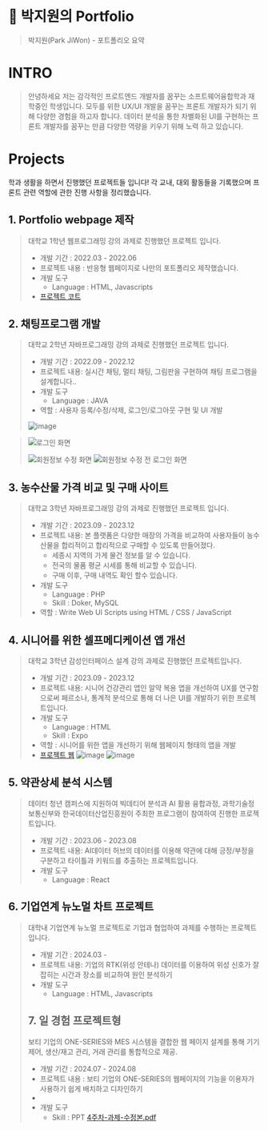 # 📜 박지원의 Portfolio
> 박지원(Park JiWon) - 포트폴리오 요약

# INTRO
> 안녕하세요 저는 감각적인 프로트엔드 개발자를 꿈꾸는 소프트웨어융합학과 재학중인 학생입니다.
> 모두를 위한 UX/UI 개발을 꿈꾸는 프론트 개발자가 되기 위해 다양한 경험을 하고자 합니다.
> 데이터 분석을 통한 차별화된 UI를 구현하는 프론트 개발자를 꿈꾸는 만큼 다양한 역량을 키우기 위해 노력 하고 있습니다.


# Projects
학과 생활을 하면서 진행했던 프로젝트들 입니다!
각 교내, 대외 활동들을 기록했으며 프론트 관련 역할에 관한 진행 사항을 정리했습니다.

## 1. Portfolio webpage 제작
> 대학교 1학년 웹프로그래밍 강의 과제로 진행했던 프로젝트 입니다.
> * 개발 기간 : 2022.03 - 2022.06
> * 프로젝트 내용 : 반응형 웹페이지로 나만의 포트폴리오 제작했습니다.
> * 개발 도구
>   * Language : HTML, Javascripts
> * [프로젝트 코트](https://github.com/Merona00/.WonderPark-Portfolio)
>


## 2. 채팅프로그램 개발
> 대학교 2학년 자바프로그래밍 강의 과제로 진행했던 프로젝트 입니다.
> * 개발 기간 : 2022.09 - 2022.12
> * 프로젝트 내용: 실시간 채팅, 멀티 채팅, 그림판을 구현하여 채팅 프로그램을 설계합니다..
> * 개발 도구
>   * Language : JAVA
> * 역할 : 사용자 등록/수정/삭제, 로그인/로그아웃 구현 및 UI 개발
>
> ![image](https://github.com/Merona00/Portfolio/assets/107087059/36344afd-447d-4b82-8af8-288a67934b86)

> ![로그인 화면](https://github.com/Merona00/Portfolio/assets/107087059/e074517b-80bc-4a95-a074-1722a9b152fe)
> 
> ![회원정보 수정 화면](https://github.com/Merona00/Portfolio/assets/107087059/990a3b80-2f9b-4484-80d6-8d049c4fab16)  ![회원정보 수정 전 로그인 화면](https://github.com/Merona00/Portfolio/assets/107087059/64bd5481-ff7f-4ef4-aeb4-51e9c50cc893)


## 3. 농수산물 가격 비교 및 구매 사이트
> 대학교 3학년 자바프로그래밍 강의 과제로 진행했던 프로젝트 입니다.
> * 개발 기간 : 2023.09 - 2023.12
> * 프로젝트 내용: 본 플랫폼은 다양한 매장의 가격을 비교하여 사용자들이 농수산물을 합리적이고 합리적으로 구매할 수 있도록 만들어졌다.
>     * 세종시 지역의 가게 물건 정보를 알 수 있습니다.
>     * 전국의 물품 평균 시세를 통해 비교할 수 있습니다.
>     * 구매 이후, 구매 내역도 확인 할수 있습니다.
> * 개발 도구
>   * Language : PHP
>   * Skill : Doker, MySQL
> * 역할 : Write Web UI Scripts using HTML / CSS / JavaScript


## 4. 시니어를 위한 셀프메디케이션 앱 개선
> 대학교 3학년 감성인터페이스 설계 강의 과제로 진행했던 프로젝트입니다.
> * 개발 기간 : 2023.09 - 2023.12
> * 프로젝트 내용: 시니어 건강관리 앱인 알약 복용 앱을 개선하여 UX를 연구함으로써 페르소나, 통계적 분석으로 통해 더 나은 UI를 개발하기 위한 프로젝트입니다.
> * 개발 도구
>   * Language : HTML
>   * Skill : Expo
> * 역할 : 시니어를 위한 앱을 개선하기 위해 웹페이지 형태의 앱을 개발
> * [프로젝트 웹](https://health-guardian.netlify.app/)
> ![image](https://github.com/Merona00/Portfolio/assets/107087059/be58299a-87d0-45fd-ae52-13fea9849b11)
> ![image](https://github.com/Merona00/Portfolio/assets/107087059/b8fb7997-4265-4376-bcca-2045aebd9e33)

## 5. 약관상세 분석 시스템
> 데이터 청년 캠퍼스에 지원하여 빅데티어 분석과 AI 활용 융합과정, 과학기술정보통신부와 한국데이터산업진흥원이 주최한 프로그램이 참여하여 진행한 프로젝트입니다.
> * 개발 기간 : 2023.06 - 2023.08
> * 프로젝트 내용: AI데이터 허브의 데이터를 이용해 약관에 대해 긍정/부정을 구분하고 타이틀과 키워드를 추출하는 프로젝트입니다.
> * 개발 도구
>   * Language : React

## 6. 기업연계 뉴노멀 차트 프로젝트
> 대학내 기업연계 뉴노멀 프로젝트로 기업과 협업하여 과제를 수행하는 프로젝트입니다.
> * 개발 기간 : 2024.03 - 
> * 프로젝트 내용: 기업의 RTK(위성 안테나) 데이터를 이용하여 위성 신호가 잘 잡히는 시간과 장소를 비교하여 원인 분석하기
> * 개발 도구
>   * Language : HTML, Javascripts
>  
> ## 7. 일 경험 프로젝트형
> 보티 기업의 ONE-SERIES와 MES 시스템을 결합한 웹 페이지 설계를 통해 기기 제어, 생산/재고 관리, 거래 관리를 통합적으로 제공. 
> * 개발 기간 : 2024.07 - 2024.08
> * 프로젝트 내용 :  보티 기업의 ONE-SERIES의 웹페이지의 기능을 이용자가 사용하기 쉽게 배치하고 디자인하기
> *  
> * 개발 도구
>   * Skill : PPT
> [4주차-과제-수정본.pdf](https://github.com/user-attachments/files/17421868/4.-.-.pdf)




